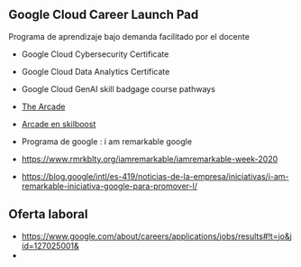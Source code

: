 
## Google Cloud Career Launch Pad

Programa de aprendizaje bajo demanda facilitado por el docente


- Google Cloud Cybersecurity Certificate
- Google Cloud Data Analytics Certificate
- Google Cloud GenAI skill badgage course pathways


- [The Arcade](https://go.cloudskillsboost.google/arcade)
- [Arcade en skilboost](https://www.cloudskillsboost.google/games/5383?utm_source=qwiklabs&utm_medium=lp&utm_campaign=basecamp-august-arcade24)
	 

- Programa de google : i am remarkable google
- https://www.rmrkblty.org/iamremarkable/iamremarkable-week-2020
- https://blog.google/intl/es-419/noticias-de-la-empresa/iniciativas/i-am-remarkable-iniciativa-google-para-promover-l/


## Oferta laboral
 - https://www.google.com/about/careers/applications/jobs/results#!t=jo&jid=127025001&
 - 

